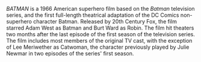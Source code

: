 _BATMAN_ is a 1966 American superhero film based on the _Batman_ television series, and the first full-length theatrical adaptation of the DC Comics non-superhero character Batman. Released by 20th Century Fox, the film starred Adam West as Batman and Burt Ward as Robin. The film hit theaters two months after the last episode of the first season of the television series. The film includes most members of the original TV cast, with the exception of Lee Meriwether as Catwoman, the character previously played by Julie Newmar in two episodes of the series' first season.
